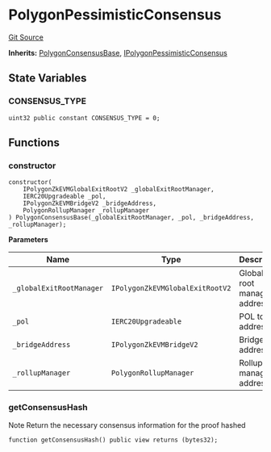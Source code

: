 # PolygonPessimisticConsensus
[Git Source](https://github.com/agglayer/agglayer-contracts/blob/a8bf2955890e7123a84542ced57636d763299651/contracts/v2/consensus/pessimistic/PolygonPessimisticConsensus.sol)

**Inherits:**
[PolygonConsensusBase](/contracts/v2/lib/PolygonConsensusBase.sol/abstract.PolygonConsensusBase.md), [IPolygonPessimisticConsensus](/contracts/v2/interfaces/IPolygonPessimisticConsensus.sol/interface.IPolygonPessimisticConsensus.md)


## State Variables
### CONSENSUS_TYPE

```solidity
uint32 public constant CONSENSUS_TYPE = 0;
```


## Functions
### constructor


```solidity
constructor(
    IPolygonZkEVMGlobalExitRootV2 _globalExitRootManager,
    IERC20Upgradeable _pol,
    IPolygonZkEVMBridgeV2 _bridgeAddress,
    PolygonRollupManager _rollupManager
) PolygonConsensusBase(_globalExitRootManager, _pol, _bridgeAddress, _rollupManager);
```
**Parameters**

|Name|Type|Description|
|----|----|-----------|
|`_globalExitRootManager`|`IPolygonZkEVMGlobalExitRootV2`|Global exit root manager address|
|`_pol`|`IERC20Upgradeable`|POL token address|
|`_bridgeAddress`|`IPolygonZkEVMBridgeV2`|Bridge address|
|`_rollupManager`|`PolygonRollupManager`|Rollup manager address|


### getConsensusHash

Note Return the necessary consensus information for the proof hashed


```solidity
function getConsensusHash() public view returns (bytes32);
```

